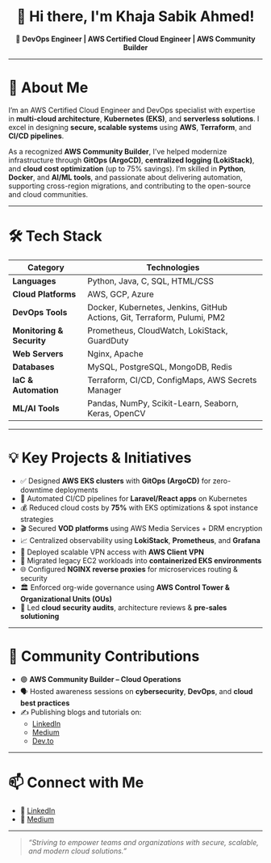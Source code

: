 <h1 align="center">👋 Hi there, I'm Khaja Sabik Ahmed!</h1>

<p align="center">
  🚀 <strong>DevOps Engineer | AWS Certified Cloud Engineer | AWS Community Builder</strong>  
</p>

---

# 💫 About Me

I’m an AWS Certified Cloud Engineer and DevOps specialist with expertise in **multi-cloud architecture**, **Kubernetes (EKS)**, and **serverless solutions**. I excel in designing **secure, scalable systems** using **AWS**, **Terraform**, and **CI/CD pipelines**.

As a recognized **AWS Community Builder**, I’ve helped modernize infrastructure through **GitOps (ArgoCD)**, **centralized logging (LokiStack)**, and **cloud cost optimization** (up to 75% savings). I’m skilled in **Python**, **Docker**, and **AI/ML tools**, and passionate about delivering automation, supporting cross-region migrations, and contributing to the open-source and cloud communities.

---

# 🛠️ Tech Stack

| Category            | Technologies |
|---------------------|--------------|
| **Languages**       | Python, Java, C, SQL, HTML/CSS |
| **Cloud Platforms** | AWS, GCP, Azure |
| **DevOps Tools**    | Docker, Kubernetes, Jenkins, GitHub Actions, Git, Terraform, Pulumi, PM2 |
| **Monitoring & Security** | Prometheus, CloudWatch, LokiStack, GuardDuty |
| **Web Servers**     | Nginx, Apache |
| **Databases**       | MySQL, PostgreSQL, MongoDB, Redis |
| **IaC & Automation**| Terraform, CI/CD, ConfigMaps, AWS Secrets Manager |
| **ML/AI Tools**     | Pandas, NumPy, Scikit-Learn, Seaborn, Keras, OpenCV |

---

# 💡 Key Projects & Initiatives

- ✅ Designed **AWS EKS clusters** with **GitOps (ArgoCD)** for zero-downtime deployments  
- 🔄 Automated CI/CD pipelines for **Laravel/React apps** on Kubernetes  
- 💰 Reduced cloud costs by **75%** with EKS optimizations & spot instance strategies  
- 🎬 Secured **VOD platforms** using AWS Media Services + DRM encryption  
- 📈 Centralized observability using **LokiStack**, **Prometheus**, and **Grafana**  
- 🔐 Deployed scalable VPN access with **AWS Client VPN**  
- 🔄 Migrated legacy EC2 workloads into **containerized EKS environments**  
- 🌐 Configured **NGINX reverse proxies** for microservices routing & security  
- 🏛️ Enforced org-wide governance using **AWS Control Tower & Organizational Units (OUs)**  
- 🔎 Led **cloud security audits**, architecture reviews & **pre-sales solutioning**

---

# 🌱 Community Contributions

- 🟣 **AWS Community Builder – Cloud Operations**
- 🗣️ Hosted awareness sessions on **cybersecurity**, **DevOps**, and **cloud best practices**
- ✍️ Publishing blogs and tutorials on:
  - [LinkedIn](https://www.linkedin.com/in/khajasabik/)
  - [Medium](https://medium.com/@khajasabik)
  - [Dev.to](https://dev.to/khajasabik) 

---

# 📫 Connect with Me

- 🔗 [LinkedIn](https://www.linkedin.com/in/khajasabik/)
- 📝 [Medium](https://medium.com/@khajasabik)


---

> _“Striving to empower teams and organizations with secure, scalable, and modern cloud solutions.”_
